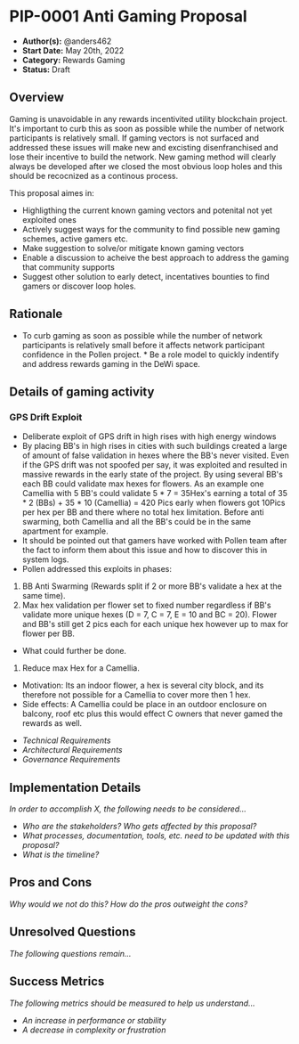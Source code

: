 # PIP-0001 Anti Gaming Proposal
- **Author(s):** @anders462
- **Start Date:** May 20th, 2022
- **Category:** Rewards Gaming
- **Status:** Draft

## Overview
Gaming is unavoidable in any rewards incentivited utility blockchain project. It's important to curb this as soon as possible while the number of network participants is relatively small. If gaming vectors is not surfaced and addressed these issues will make new and excisting disenfranchised and lose their incentive to build the network. New gaming method will clearly always be developed after we closed the most obvious loop holes and this should be recocnized as a continous process.

 This proposal aimes in: 
 * Highligthing the current known gaming vectors and potenital not yet exploited ones
 * Actively suggest ways for the community to find possible new gaming schemes, active gamers etc.
 * Make suggestion to solve/or mitigate known gaming vectors
 * Enable a discussion to acheive the best approach to address the gaming that community supports
 * Suggest other solution to early detect, incentatives bounties to find gamers or discover loop holes.

## Rationale
* To curb gaming as soon as possible while the number of network participants is relatively small before it affects network participant confidence in the Pollen project. * Be a role model to quickly indentify and address rewards gaming in the DeWi space.

## Details of gaming activity
### GPS Drift Exploit
* Deliberate exploit of GPS drift in high rises with high energy windows
* By placing BB's in high rises in cities with such buildings created a large of amount of false validation in hexes where the BB's never visited. Even if the GPS drift was not spoofed per say, it was exploited and resulted in massive rewards in the early state of the project. By using several BB's each BB could validate max hexes for flowers. As an example one Camellia with 5 BB's could validate 5 * 7 = 35Hex's earning a total of 35 * 2 (BBs) + 35 * 10 (Camellia)  = 420 Pics early when flowers got 10Pics per hex per BB and there where no total hex limitation. Before anti swarming, both Camellia and all the BB's could be in the same apartment for example.
* It should be pointed out that gamers have worked with Pollen team after the fact to inform them about this issue and how to discover this in system logs. 
* Pollen addressed this exploits in phases:
 1. BB Anti Swarming (Rewards split if 2 or more BB's validate a hex at the same time).
 2. Max hex validation per flower set to fixed number regardless if BB's validate more unique hexes (D = 7, C = 7, E = 10 and BC = 20). Flower and BB's still get 2 pics each for each unique hex however up to max for flower per BB.
* What could further be done. 
1. Reduce max Hex for a Camellia. 
 * Motivation: Its an indoor flower, a hex is several city block, and its therefore not possible for a Camellia to cover more then 1 hex.
 *  Side effects: A Camellia could be place in an outdoor enclosure on balcony, roof etc plus this would effect C owners that never gamed the rewards as well.


- *Technical Requirements*
- *Architectural Requirements*
- *Governance Requirements*

## Implementation Details
*In order to accomplish X, the following needs to be considered...*

- *Who are the stakeholders? Who gets affected by this proposal?*
- *What processes, documentation, tools, etc. need to be updated with this proposal?*
- *What is the timeline?*

## Pros and Cons
*Why would we not do this? How do the pros outweight the cons?*

## Unresolved Questions
*The following questions remain...*

## Success Metrics
*The following metrics should be measured to help us understand...*

- *An increase in performance or stability*
- *A decrease in complexity or frustration*
